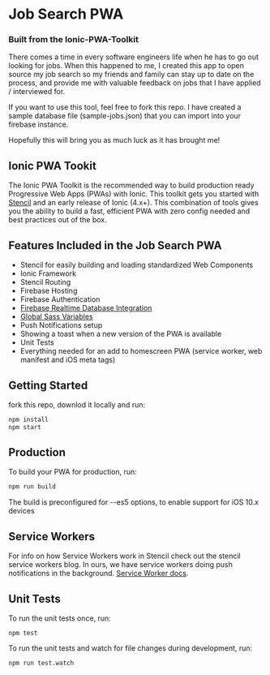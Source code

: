 # Job Search PWA
### Built from the Ionic-PWA-Toolkit

There comes a time in every software engineers life when he has to go out looking for jobs. When this happened to me, I created this app to open source my job search so my friends and family can stay up to date on the process, and provide me with valuable feedback on jobs that I have applied / interviewed for. 

If you want to use this tool, feel free to fork this repo. I have created a sample database file (sample-jobs.json) that you can import into your firebase instance.

Hopefully this will bring you as much luck as it has brought me!

## Ionic PWA Tookit

The Ionic PWA Toolkit is the recommended way to build production ready Progressive Web Apps (PWAs) with Ionic. This toolkit gets you started with [Stencil](https://stenciljs.com/) and an early release of Ionic (4.x+). This combination of tools gives you the ability to build a fast, efficient PWA with zero config needed and best practices out of the box.

## Features Included in the Job Search PWA

- Stencil for easily building and loading standardized Web Components
- Ionic Framework
- Stencil Routing
- Firebase Hosting
- Firebase Authentication
- [Firebase Realtime Database Integration](https://www.pwatoday.com/post/integrating-firebase-with-a-stencil-built-pwa)
- [Global Sass Variables](https://www.pwatoday.com/post/global-css-sass-variables-with-stencil)
- Push Notifications setup
- Showing a toast when a new version of the PWA is available
- Unit Tests
- Everything needed for an add to homescreen PWA (service worker, web manifest and iOS meta tags)

## Getting Started

fork this repo, downlod it locally and run:

```bash
npm install
npm start
```

## Production

To build your PWA for production, run:

```bash
npm run build
```
The build is preconfigured for --es5 options, to enable support for iOS 10.x devices

## Service Workers

For info on how Service Workers work in Stencil check out the stencil service workers blog. In ours, we have service workers doing push notifications in the background. [Service Worker docs](https://stenciljs.com/docs/service-workers).

## Unit Tests

To run the unit tests once, run:

```
npm test
```

To run the unit tests and watch for file changes during development, run:

```
npm run test.watch
```

